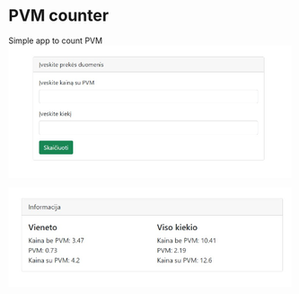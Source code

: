 # PVM counter
Simple app to count PVM
![Home](https://github.com/Jolka-JoJo/PVMcounter/blob/main/Home.jpg)

![Info](https://github.com/Jolka-JoJo/PVMcounter/blob/main/info.jpg)
